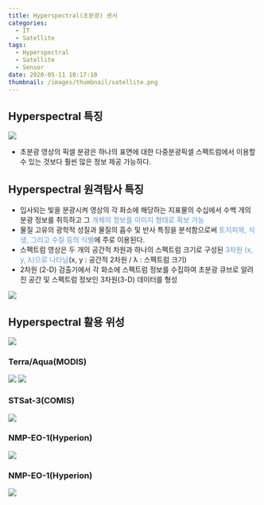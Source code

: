 ```yaml
---
title: Hyperspectral(초분광) 센서
categories:
  - IT
  - Satellite
tags:
  - Hyperspectral
  - Satellite
  - Sensor
date: 2020-05-11 10:17:10
thumbnail: /images/thumbnail/satellite.png
---
```


## Hyperspectral 특징

![](/images/hyperspectral/1.png)

- 초분광 영상의 픽셀 분광은 하나의 표면에 대한 다중분광픽셀 스펙트럼에서 이용할 수 있는 것보다 훨씬 많은 정보 제공 가능하다.

## Hyperspectral 원격탐사 특징

- 입사되는 빛을 분광시켜 영상의 각 화소에 해당하는 지표물의 수십에서 수백 개의 분광 정보를 취득하고 그 <span style="color:#5B9BD5">개체의 정보를 이미지 형태로 확보 가능</span>
- 물질 고유의 광학적 성질과 물질의 흡수 및 반사 특징을 분석함으로써 <span style="color:#5B9BD5">토지피복, 식생, 그리고 수질 등의 식별</span>에 주로 이용된다.
- 스펙트럼 영상은 두 개의 공간적 차원과 하나의 스펙트럼 크기로 구성된 <span style="color:#5B9BD5">3차원 (x, y, λ)으로 나타남</span>(x, y : 공간적 2차원 / λ : 스펙트럼 크기)
- 2차원 (2-D) 검출기에서 각 화소에 스펙트럼 정보를 수집하여 초분광 큐브로 알려진 공간 및 스펙트럼 정보인 3차원(3-D) 데이터를 형성

![](/images/hyperspectral/2.png)

## Hyperspectral 활용 위성

![](/images/hyperspectral/3.png)

### Terra/Aqua(MODIS)

![](/images/hyperspectral/4.png)
![](/images/hyperspectral/5.png)

### STSat-3(COMIS)

![](/images/hyperspectral/6.png)

### NMP-EO-1(Hyperion)

![](/images/hyperspectral/7.png)

### NMP-EO-1(Hyperion)

![](/images/hyperspectral/8.png)
